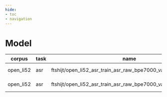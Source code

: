 ```yaml
---
hide:
- toc
- navigation
---
```

# Model
|corpus|task|name|url|fs|lang|gender|pytorch|espnet|commit|valid|
|-------|-------|-------|-------|-------|-------|-------|-------|-------|-------|-------|
|open_li52|asr|ftshijt/open_li52_asr_train_asr_raw_bpe7000_valid.acc.ave_10best|https://zenodo.org/record/4738407/files/asr_train_asr_raw_bpe7000_valid.acc.ave_10best.zip?download=1|16000|multilingual||1.7.1|0.9.7|59bc1f7|true|
|open_li52|asr|ftshijt/open_li52_asr_train_asr_raw_bpe7000_valid.acc.ave_10best|https://zenodo.org/record/4738407/files/asr_train_asr_raw_bpe7000_valid.acc.ave_10best.zip?download=1|16000|multilingual||1.7.1|0.9.7|59bc1f7|true|
